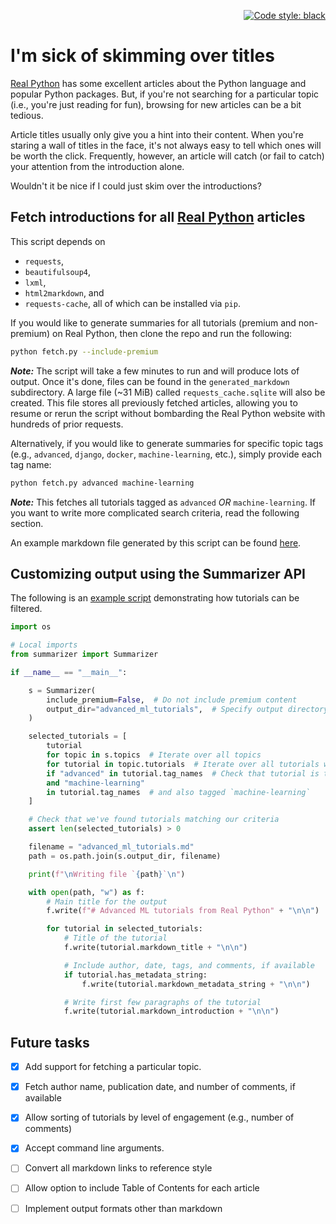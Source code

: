 <p align="right">
<a href="https://github.com/psf/black"><img alt="Code style: black" src="https://img.shields.io/badge/code%20style-black-000000.svg"></a>
</p>

# I'm sick of skimming over titles

[Real Python][rp] has some excellent articles about the Python language and
popular Python packages. But, if you're not searching for a particular topic
(i.e., you're just reading for fun), browsing for new articles can be a bit tedious.

Article titles usually only give you a hint into their content. When you're
staring a wall of titles in the face, it's not always easy to tell which ones
will be worth the click. Frequently, however, an article will catch (or fail to
catch) your attention from the introduction alone.

Wouldn't it be nice if I could just skim over the introductions?

## Fetch introductions for all [Real Python][rp] articles

This script depends on
* `requests`,
* `beautifulsoup4`,
* `lxml`,
* `html2markdown`, and
* `requests-cache`,
all of which can be installed via `pip`.

If you would like to generate summaries for all tutorials (premium and non-premium) on Real Python, then clone the repo and run the following:

```bash
python fetch.py --include-premium
```

*__Note:__* The script will take a few minutes to run and will produce lots of
output. Once it's done, files can be found in the `generated_markdown`
subdirectory. A large file (\~31 MiB) called `requests_cache.sqlite` will also
be created. This file stores all previously fetched articles, allowing you to
resume or rerun the script without bombarding the Real Python website with
hundreds of prior requests.


Alternatively, if you would like to generate summaries for specific topic tags (e.g., `advanced`, `django`, `docker`, `machine-learning`, etc.), simply provide each tag name:

```bash
python fetch.py advanced machine-learning
```

*__Note:__* This fetches all tutorials tagged as `advanced` *OR*
`machine-learning`. If you want to write more complicated search criteria,
read the following section.

An example markdown file generated by this script can be found [here][example-md].

## Customizing output using the Summarizer API

The following is an [example script][test-script] demonstrating how tutorials
can be filtered.

```python
import os

# Local imports
from summarizer import Summarizer

if __name__ == "__main__":

    s = Summarizer(
        include_premium=False,  # Do not include premium content
        output_dir="advanced_ml_tutorials",  # Specify output directory
    )

    selected_tutorials = [
        tutorial
        for topic in s.topics  # Iterate over all topics
        for tutorial in topic.tutorials  # Iterate over all tutorials within the topic
        if "advanced" in tutorial.tag_names  # Check that tutorial is tagged `advanced`
        and "machine-learning"
        in tutorial.tag_names  # and also tagged `machine-learning`
    ]

    # Check that we've found tutorials matching our criteria
    assert len(selected_tutorials) > 0

    filename = "advanced_ml_tutorials.md"
    path = os.path.join(s.output_dir, filename)

    print(f"\nWriting file `{path}`\n")

    with open(path, "w") as f:
        # Main title for the output
        f.write(f"# Advanced ML tutorials from Real Python" + "\n\n")

        for tutorial in selected_tutorials:
            # Title of the tutorial
            f.write(tutorial.markdown_title + "\n\n")

            # Include author, date, tags, and comments, if available
            if tutorial.has_metadata_string:
                f.write(tutorial.markdown_metadata_string + "\n\n")

            # Write first few paragraphs of the tutorial
            f.write(tutorial.markdown_introduction + "\n\n")
```

## Future tasks

- [X] Add support for fetching a particular topic.

- [X] Fetch author name, publication date, and number of comments, if available

- [X] Allow sorting of tutorials by level of engagement (e.g., number of comments)

- [X] Accept command line arguments.

- [ ] Convert all markdown links to reference style

- [ ] Allow option to include Table of Contents for each article

- [ ] Implement output formats other than markdown

[rp]: https://realpython.com
[topics]: https://realpython.com/tutorials/all/
[example-md]: examples/docker%20tutorials%20and%20courses.md
[test-script]: test_summarizer.py
